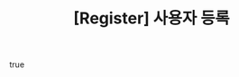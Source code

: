 ---
name: 사용자 등록
about: "{도메인}/u/{사용자_아이디} 주소 사용을 위한 사용자 등록"
title: "[Register] 사용자 등록"
labels: ["user-register"]
body:
  - type: input
    id: user-id
    attributes:
      label: 사용자 아이디
      description: "3자리 이상 30자리 이하의 영문 소문자 (a-z), 숫자 (0-9), 하이픈 (-), 언더스코어 (_)만 사용 가능하며, 시작과 끝은 영어 소문자와 숫자만 가능"
      placeholder: "예: my_user-id"
      pattern: "^[a-z0-9][a-z0-9-_]{1,28}[a-z0-9]$"
    validations:
      required: true
---
